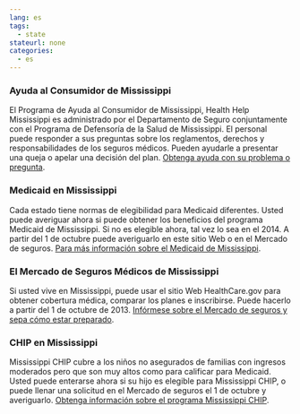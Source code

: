 ```yaml
--- 
lang: es 
tags: 
  - state
stateurl: none 
categories: 
  - es
--- 
```


### Ayuda al Consumidor de Mississippi

El Programa de Ayuda al Consumidor de Mississippi, Health Help Mississippi es administrado por el Departamento de Seguro conjuntamente con el Programa de Defensoría de la Salud de Mississippi. El personal puede responder a sus preguntas sobre los reglamentos, derechos y responsabilidades de los seguros médicos. Pueden ayudarle a presentar una queja o apelar una decisión del plan. [Obtenga ayuda con su problema o pregunta](http://www.healthhelpms.org/). 

### Medicaid en Mississippi

Cada estado tiene normas  de elegibilidad para Medicaid diferentes.  Usted puede averiguar ahora si puede obtener los beneficios del programa Medicaid de Mississippi. Si no es elegible ahora, tal vez lo sea en el 2014. A partir del 1 de octubre puede averiguarlo en este sitio Web o en el Mercado de seguros. [Para más información sobre el Medicaid de Mississippi](http://www.medicaid.ms.gov/ApplyForMedicaid.aspx). 

###  El Mercado de Seguros Médicos de Mississippi

Si usted vive en Mississippi, puede usar el sitio Web HealthCare.gov para obtener cobertura médica, comparar los planes e inscribirse. Puede hacerlo a partir del 1 de octubre de 2013. [Infórmese sobre el Mercado de seguros y sepa cómo estar preparado](/es/how-can-i-get-ready-to-enroll-in-the-marketplace). 

### CHIP en Mississippi

Mississippi CHIP cubre a los niños no asegurados de familias con ingresos moderados pero que son muy altos como para calificar para Medicaid. Usted puede enterarse ahora si su hijo es elegible para Mississippi CHIP, o puede llenar una solicitud en el Mercado de seguros el 1 de octubre y averiguarlo. [Obtenga información sobre el programa Mississippi CHIP](http://www.medicaid.ms.gov/ApplyForMedicaid.aspx).
